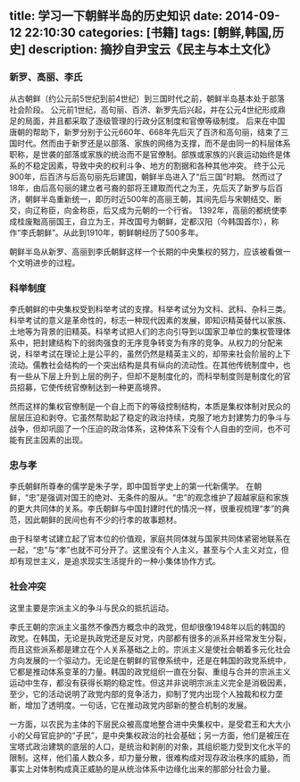 title: 学习一下朝鲜半岛的历史知识
date: 2014-09-12 22:10:30
categories: [书籍]
tags: [朝鲜,韩国,历史]
description: 摘抄自尹宝云《民主与本土文化》
---
### 新罗、高丽、李氏
从古朝鲜（约公元前5世纪到前4世纪）到三国时代之前，朝鲜半岛基本处于部落社会阶段。
公元前1世纪，高句丽、百济、新罗先后兴起，并在公元4世纪形成鼎足的局面，并且都采取了逐级管理的行政分区制度和官僚等级制度。
后来在中国唐朝的帮助下，新罗分别于公元660年、668年先后灭了百济和高句丽，结束了三国时代。然而由于新罗还是以部落、家族的网络为支撑，而不是由同一的科层体系职称，是世袭的部落或家族的统治而不是官僚制。部族或家族的兴衰运动始终是体系的不稳定因素，导致中央的权利斗争、地方的割据和各种其他冲突。
终于公元900年，后百济与后高句丽先后建国，朝鲜半岛进入了“后三国”时期。
然而过了18年，由后高句丽的建立者弓裔的部将王建取而代之为王，先后灭了新罗与后百济，朝鲜半岛重新统一，即历时近500年的高丽王朝，其间先后与宋朝结交、断交，向辽称臣，向金称臣，后又成为元朝的一个行省。
1392年，高丽的都统使李成桂废黜高丽国王，自立为王，并改国号为朝鲜，定都汉阳（今韩国首尔），称作“李氏朝鲜”。从此到1910年，朝鲜朝经历了500多年。

朝鲜半岛从新罗、高丽到李氏朝鲜这样一个长期的中央集权的努力，应该被看做一个文明进步的过程。
<!--more-->
### 科举制度
李氏朝鲜的中央集权受到科举考试的支撑。科举考试分为文科、武科、杂科三类。
科举考试的意义是革命性的，标志一种现代因素的发展，即知识精英替代以家族、土地等为背景的旧精英。科举考试把人们的志向引导到以国家卫单位的集权管理体系中，把封建结构下的弱肉强食的无序竞争转变为有序的竞争。从权力的分配来说，科举考试在理论上是公平的，虽然仍然是精英主义的，却带来社会阶层的上下流动。儒教社会结构的一个突出结构是具有纵向的流动性。在其他传统制度中，也有一些从下层上升到上层的例子，但却不是制度化的，而科举制度则是制度化的官员招募，它使传统官僚制达到一种更高境界。

然而这样的集权官僚制是一个自上而下的等级控制结构，本质是集权体制对民众的层层压迫和剥夺。它虽然帮助起了稳定的政治持续，克服了地方封建势力的争斗与战争，但却巩固了一个压迫的政治体系，这种体系下没有个人自由的空间，也不可能有民主因素的出现。

### 忠与孝
李氏朝鲜所尊奉的儒学是朱子学，即中国哲学史上的第一代新儒学。
在朝鲜，“忠”是强调对国王的绝对、无条件的服从。“忠”的观念维护了超越家庭和家族的更大共同体的关系。李氏朝鲜与中国封建时代的情况一样，很重视梳理“孝”的典范，因此朝鲜的民间也有不少的行孝的故事题材。

由于科举考试建立起了官本位的价值观，家庭共同体就与国家共同体紧密地联系在一起，“忠”与“孝”也就不可分开了。这里没有个人主义，甚至与个人主义对立，但却有现世主义，是追求现实生活提升的一种小集体协作方式。

### 社会冲突
这里主要是宗派主义的争斗与民众的抵抗运动。

李氏王朝的宗派主义虽然不像西方概念中的政党，但却很像1948年以后的韩国的政党。在韩国，无论是执政党还是反对党，内部都有很多的派系并经常发生分裂，而且这些派系都是建立在个人关系基础之上的。宗派主义是使社会朝着多元化社会方向发展的一个驱动力。无论是在朝鲜的官僚系统中，还是在韩国的政党系统中，它都是推动体系变革的力量。韩国的政党组织一直在分裂、重组与合并的宗派主义运动中生存，都没有获得长期的稳定性。但这并非说明宗派主义完全是消极因素，至少，它的活动说明了政党内部的竞争活力，抑制了党内出现个人独裁和权力垄断，增加了透明度。一句话，它在推动政党内部新的整合机制的发展。

一方面，以农民为主体的下层民众被高度地整合进中央集权中，是受君王和大大小小的父母官庇护的“子民”，是中央集权政治的社会基础；另一方面，他们是被压在宝塔式政治建筑的底层的人口，是统治和剥削的对象，其组织能力受到文化水平的限制。这样，他们虽人数众多，却力量分散，很难构成对现存政治秩序的威胁，而事实上对体制构成真正威胁的是从统治体系中边缘化出来的那部分社会力量。
